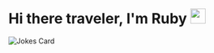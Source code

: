 <h1>Hi there traveler, I'm Ruby <img src="https://user-images.githubusercontent.com/81705278/122967910-fa9b5a00-d358-11eb-99ec-db00243bed5a.gif" width="30px"> </h1>

<!-- jokes -->
<img src="https://readme-jokes.vercel.app/api?theme=material-palenight" alt="Jokes Card"/>
